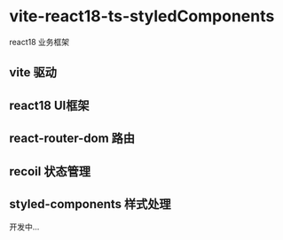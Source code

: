 # vite-react18-ts-styledComponents 
react18 业务框架

## vite 驱动


## react18 UI框架

## react-router-dom 路由


## recoil 状态管理


## styled-components 样式处理



开发中...